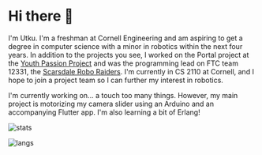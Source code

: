 # Hi there 👋

I'm Utku. I'm a freshman at Cornell Engineering and am aspiring to get a degree in computer science with a minor in robotics within the next four years. In addition to the projects you see, I worked on the Portal project at the [Youth Passion Project](https://www.youthpassionproject.org/) and was the programming lead on FTC team 12331, the [Scarsdale Robo Raiders](https://www.scarsdalerobotics.com/). I'm currently in CS 2110 at Cornell, and I hope to join a project team so I can further my interest in robotics.

I'm currently working on... a touch too many things. However, my main project is motorizing my camera slider using an Arduino and an accompanying Flutter app. I'm also learning a bit of Erlang!


![stats](https://github-readme-stats.vercel.app/api?username=Yey007&show_icons=true&count_private=true&theme=transparent&hide_rank=true)

![langs](https://github-readme-stats.vercel.app/api/top-langs/?username=Yey007&layout=compact&theme=transparent&hide=jupyter%20notebook&langs_count=8)

